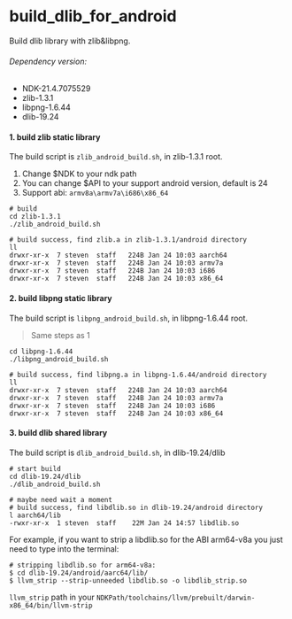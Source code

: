 # build_dlib_for_android
Build dlib library with zlib&amp;libpng.
###### Dependency version:
- NDK-21.4.7075529
- zlib-1.3.1
- libpng-1.6.44
- dlib-19.24


#### 1. build zlib static library
The build script is `zlib_android_build.sh`, in zlib-1.3.1 root.
1. Change $NDK to your ndk path
2. You can change $API to your support android version, default is 24
3. Support abi: `armv8a\armv7a\i686\x86_64`
```shell
# build
cd zlib-1.3.1
./zlib_android_build.sh

# build success, find zlib.a in zlib-1.3.1/android directory
ll
drwxr-xr-x  7 steven  staff   224B Jan 24 10:03 aarch64
drwxr-xr-x  7 steven  staff   224B Jan 24 10:03 armv7a
drwxr-xr-x  7 steven  staff   224B Jan 24 10:03 i686
drwxr-xr-x  7 steven  staff   224B Jan 24 10:03 x86_64
```

#### 2. build libpng static library
The build script is `libpng_android_build.sh`, in libpng-1.6.44  root.
> Same steps as 1
```
cd libpng-1.6.44 
./libpng_android_build.sh

# build success, find libpng.a in libpng-1.6.44/android directory
ll
drwxr-xr-x  7 steven  staff   224B Jan 24 10:03 aarch64
drwxr-xr-x  7 steven  staff   224B Jan 24 10:03 armv7a
drwxr-xr-x  7 steven  staff   224B Jan 24 10:03 i686
drwxr-xr-x  7 steven  staff   224B Jan 24 10:03 x86_64
```

#### 3. build dlib shared library
The build script is `dlib_android_build.sh`, in dlib-19.24/dlib
```shell
# start build
cd dlib-19.24/dlib
./dlib_android_build.sh 

# maybe need wait a moment
# build success, find libdlib.so in dlib-19.24/android directory
l aarch64/lib
-rwxr-xr-x  1 steven  staff    22M Jan 24 14:57 libdlib.so
```

For example, if you want to strip a libdlib.so for the ABI arm64-v8a you just need to type into the terminal:
```
# stripping libdlib.so for arm64-v8a:
$ cd dlib-19.24/android/aarc64/lib/
$ llvm_strip --strip-unneeded libdlib.so -o libdlib_strip.so
```
`llvm_strip` path in your `NDKPath/toolchains/llvm/prebuilt/darwin-x86_64/bin/llvm-strip`